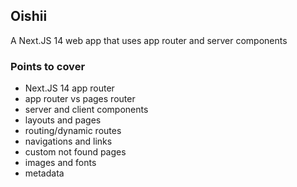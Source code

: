 ## Oishii

A Next.JS 14 web app that uses app router and server components

### Points to cover

- Next.JS 14 app router
- app router vs pages router
- server and client components
- layouts and pages
- routing/dynamic routes
- navigations and links
- custom not found pages
- images and fonts
- metadata
